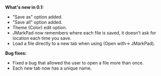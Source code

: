 **What's new in 0.1:**


* "Save as" option added.
* "Save all" option added.
* Theme (Color) edit option.
* JMarkPad now remembers where each file is saved, it doesn't ask for location each time you save.
* Load a file directly to a new tab when using (Open with-> JMarkPad).


**Bug fixes:**

* Fixed a bug that allowed the user to open a file more than once.
* Each new tab now has a unique name.